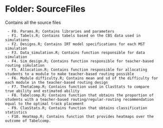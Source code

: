 # Folder: SourceFiles

Contains all the source files

     - F0. Params.R; Contains libraries and parameters 
     - F1. Tabels.R; Contains tabels based on the CBS data used in simulations
     - F2. Designs.R; Contains IRT model specifications for each MST simulation
     - F3. Data_simulation.R; Contains function responsible for data simulation
     - F4. Sim_design.R; Contains function responsible for teacher-based routing simulation
     - F5. Allocation.R; Contains function responsible for allocating students to a module to make teacher-based routing possible
     - F6. Module difficulty.R; Contains mean and sd of the difficulty for each module in the teacher-based routing design
     - F7. ThetaComp.R; Contains function used in ClasStats to compare true ability and estimated ability
     - F8. Tabelcomp.R; Contains function that obtains the proportion of students with a teacher-based routing/regular-routing recommendation equal to the optimal track placement
     - F9. ClasStats.R; Contains function that obtains classification statistics
     - F10. Heatmap.R; Contains function that provides heatmaps over the outcome of Tabelcomp. 
